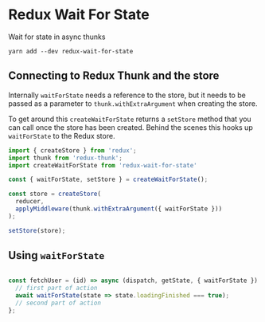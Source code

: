 # Redux Wait For State

Wait for state in async thunks

```
yarn add --dev redux-wait-for-state
```

## Connecting to Redux Thunk and the store

Internally `waitForState` needs a reference to the store,
but it needs to be passed as a parameter to `thunk.withExtraArgument` when creating the store.

To get around this `createWaitForState` returns a `setStore` method that you can call once the store has been created. Behind the scenes this hooks up `waitForState` to the Redux store.

```javascript
import { createStore } from 'redux';
import thunk from 'redux-thunk';
import createWaitForState from 'redux-wait-for-state'

const { waitForState, setStore } = createWaitForState();

const store = createStore(
  reducer,
  applyMiddleware(thunk.withExtraArgument({ waitForState }))
);

setStore(store);
```

## Using `waitForState`

```javascript

const fetchUser = (id) => async (dispatch, getState, { waitForState }) => {
  // first part of action
  await waitForState(state => state.loadingFinished === true);
  // second part of action
};
```
